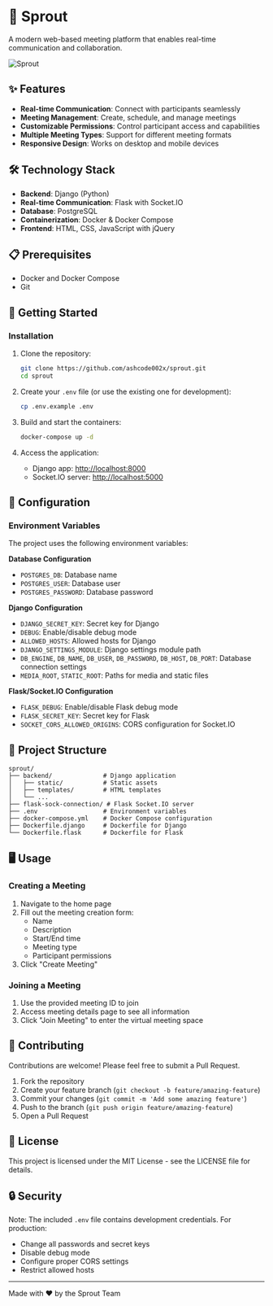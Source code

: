 # 🌱 Sprout

A modern web-based meeting platform that enables real-time communication and collaboration.

![Sprout](https://via.placeholder.com/800x400?text=Sprout+Meeting+Platform)

## ✨ Features

- **Real-time Communication**: Connect with participants seamlessly
- **Meeting Management**: Create, schedule, and manage meetings
- **Customizable Permissions**: Control participant access and capabilities
- **Multiple Meeting Types**: Support for different meeting formats
- **Responsive Design**: Works on desktop and mobile devices

## 🛠️ Technology Stack

- **Backend**: Django (Python)
- **Real-time Communication**: Flask with Socket.IO
- **Database**: PostgreSQL
- **Containerization**: Docker & Docker Compose
- **Frontend**: HTML, CSS, JavaScript with jQuery

## 📋 Prerequisites

- Docker and Docker Compose
- Git

## 🚀 Getting Started

### Installation

1. Clone the repository:
   ```bash
   git clone https://github.com/ashcode002x/sprout.git
   cd sprout
   ```

2. Create your `.env` file (or use the existing one for development):
   ```bash
   cp .env.example .env
   ```

3. Build and start the containers:
   ```bash
   docker-compose up -d
   ```

4. Access the application:
   - Django app: [http://localhost:8000](http://localhost:8000)
   - Socket.IO server: [http://localhost:5000](http://localhost:5000)

## 🔧 Configuration

### Environment Variables

The project uses the following environment variables:

**Database Configuration**
- `POSTGRES_DB`: Database name
- `POSTGRES_USER`: Database user
- `POSTGRES_PASSWORD`: Database password

**Django Configuration**
- `DJANGO_SECRET_KEY`: Secret key for Django
- `DEBUG`: Enable/disable debug mode
- `ALLOWED_HOSTS`: Allowed hosts for Django
- `DJANGO_SETTINGS_MODULE`: Django settings module path
- `DB_ENGINE`, `DB_NAME`, `DB_USER`, `DB_PASSWORD`, `DB_HOST`, `DB_PORT`: Database connection settings
- `MEDIA_ROOT`, `STATIC_ROOT`: Paths for media and static files

**Flask/Socket.IO Configuration**
- `FLASK_DEBUG`: Enable/disable Flask debug mode
- `FLASK_SECRET_KEY`: Secret key for Flask
- `SOCKET_CORS_ALLOWED_ORIGINS`: CORS configuration for Socket.IO

## 📁 Project Structure

```
sprout/
├── backend/              # Django application
│   ├── static/           # Static assets
│   ├── templates/        # HTML templates
│   └── ...
├── flask-sock-connection/ # Flask Socket.IO server
├── .env                  # Environment variables
├── docker-compose.yml    # Docker Compose configuration
├── Dockerfile.django     # Dockerfile for Django
└── Dockerfile.flask      # Dockerfile for Flask
```

## 🖥️ Usage

### Creating a Meeting

1. Navigate to the home page
2. Fill out the meeting creation form:
   - Name
   - Description
   - Start/End time
   - Meeting type
   - Participant permissions
3. Click "Create Meeting"

### Joining a Meeting

1. Use the provided meeting ID to join
2. Access meeting details page to see all information
3. Click "Join Meeting" to enter the virtual meeting space

## 🤝 Contributing

Contributions are welcome! Please feel free to submit a Pull Request.

1. Fork the repository
2. Create your feature branch (`git checkout -b feature/amazing-feature`)
3. Commit your changes (`git commit -m 'Add some amazing feature'`)
4. Push to the branch (`git push origin feature/amazing-feature`)
5. Open a Pull Request

## 📄 License

This project is licensed under the MIT License - see the LICENSE file for details.

## 🔒 Security

Note: The included `.env` file contains development credentials. For production:
- Change all passwords and secret keys
- Disable debug mode
- Configure proper CORS settings
- Restrict allowed hosts

---

Made with ❤️ by the Sprout Team